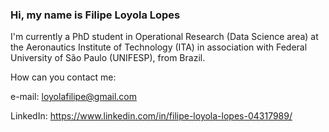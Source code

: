 ### Hi, my name is Filipe Loyola Lopes

I'm currently a PhD student in Operational Research (Data Science area) at the Aeronautics Institute of Technology (ITA) in association with Federal University of São Paulo (UNIFESP), from Brazil.

How can you contact me:

e-mail: loyolafilipe@gmail.com

LinkedIn: https://www.linkedin.com/in/filipe-loyola-lopes-04317989/



<!--
**filipeloyola/filipeloyola** is a ✨ _special_ ✨ repository because its `README.md` (this file) appears on your GitHub profile.

Here are some ideas to get you started:

- 🔭 I’m currently working on ...
- 🌱 I’m currently learning ...
- 👯 I’m looking to collaborate on ...
- 🤔 I’m looking for help with ...
- 💬 Ask me about ...
- 📫 How to reach me: ...
- 😄 Pronouns: ...
- ⚡ Fun fact: ...
-->

